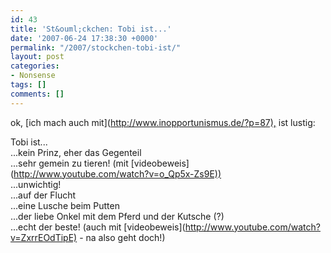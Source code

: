 ```yaml
---
id: 43
title: 'St&ouml;ckchen: Tobi ist...'
date: '2007-06-24 17:38:30 +0000'
permalink: "/2007/stockchen-tobi-ist/"
layout: post
categories:
- Nonsense
tags: []
comments: []
---
```

ok, [ich mach auch mit](<http://www.inopportunismus.de/?p=87),> ist lustig:

Tobi ist...  
 ...kein Prinz, eher das Gegenteil  
 ...sehr gemein zu tieren! (mit [videobeweis](<http://www.youtube.com/watch?v=o_Qp5x-Zs9E))>  
 ...unwichtig!  
 ...auf der Flucht  
 ...eine Lusche beim Putten  
 ...der liebe Onkel mit dem Pferd und der Kutsche (?)  
 ...echt der beste! (auch mit [videobeweis](<http://www.youtube.com/watch?v=ZxrrEOdTipE)> - na also geht doch!)